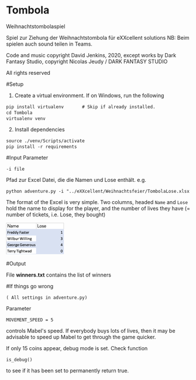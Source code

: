 # Tombola

Weihnachtstombolaspiel

Spiel zur Ziehung der Weihnachtstombola für eXXcellent solutions
NB: Beim spielen auch sound teilen in Teams.

Code and music copyright David Jenkins, 2020, except works by Dark Fantasy Studio, copyright Nicolas Jeudy / DARK FANTASY STUDIO 

All rights reserved 

#Setup

1. Create a virtual environment. If on Windows, run the following
```
pip install virtualenv       # Skip if already installed.
cd Tombola
virtualenv venv
```
2. Install dependencies
```
source ./venv/Scripts/activate
pip install -r requirements
```

#Input
Parameter 
```
-i file
```
Pfad zur Excel Datei, die die Namen und Lose enthält. e.g.

```
python adventure.py -i "../eXXcellent/Weihnachtsfeier/TombolaLose.xlsx
```
The format of the Excel is very simple. Two columns, headed `Name` and `Lose` hold the name to display
for the player, and the number of lives they have (= number of tickets, i.e. Lose, they bought)

![img.png](img.png)

#Output

File **winners.txt** contains the list of winners

#If things go wrong

```
( All settings in adventure.py)
```

Parameter 
```
MOVEMENT_SPEED = 5
```

controls Mabel's speed. If everybody buys lots of lives, then it may be advisable to speed up Mabel to get through the game quicker.

If only 15 coins appear, debug mode is set. Check function
```
is_debug()
```
to see if it has been set to permanently return true.